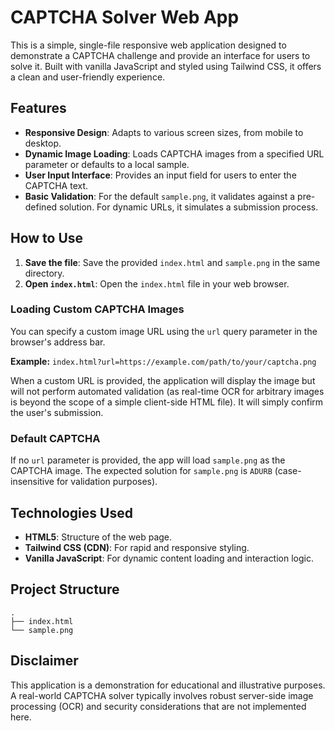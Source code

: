 # CAPTCHA Solver Web App

This is a simple, single-file responsive web application designed to demonstrate a CAPTCHA challenge and provide an interface for users to solve it. Built with vanilla JavaScript and styled using Tailwind CSS, it offers a clean and user-friendly experience.

## Features

*   **Responsive Design**: Adapts to various screen sizes, from mobile to desktop.
*   **Dynamic Image Loading**: Loads CAPTCHA images from a specified URL parameter or defaults to a local sample.
*   **User Input Interface**: Provides an input field for users to enter the CAPTCHA text.
*   **Basic Validation**: For the default `sample.png`, it validates against a pre-defined solution. For dynamic URLs, it simulates a submission process.

## How to Use

1.  **Save the file**: Save the provided `index.html` and `sample.png` in the same directory.
2.  **Open `index.html`**: Open the `index.html` file in your web browser.

### Loading Custom CAPTCHA Images

You can specify a custom image URL using the `url` query parameter in the browser's address bar.

**Example:**
`index.html?url=https://example.com/path/to/your/captcha.png`

When a custom URL is provided, the application will display the image but will not perform automated validation (as real-time OCR for arbitrary images is beyond the scope of a simple client-side HTML file). It will simply confirm the user's submission.

### Default CAPTCHA

If no `url` parameter is provided, the app will load `sample.png` as the CAPTCHA image. The expected solution for `sample.png` is `ADURB` (case-insensitive for validation purposes).

## Technologies Used

*   **HTML5**: Structure of the web page.
*   **Tailwind CSS (CDN)**: For rapid and responsive styling.
*   **Vanilla JavaScript**: For dynamic content loading and interaction logic.

## Project Structure

```
.
├── index.html
└── sample.png
```

## Disclaimer

This application is a demonstration for educational and illustrative purposes. A real-world CAPTCHA solver typically involves robust server-side image processing (OCR) and security considerations that are not implemented here.
